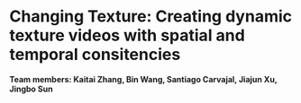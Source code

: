 # Changing Texture: Creating dynamic texture videos with spatial and temporal consitencies

**Team members: Kaitai Zhang, Bin Wang, Santiago Carvajal, Jiajun Xu, Jingbo Sun**

